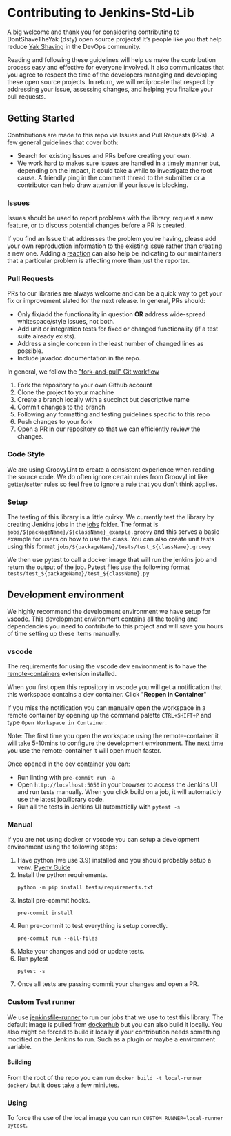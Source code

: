 # Contributing to Jenkins-Std-Lib

A big welcome and thank you for considering contributing to DontShaveTheYak (dsty) open source projects! It’s people like you that help reduce [Yak Shaving](https://seths.blog/2005/03/dont_shave_that/) in the DevOps community.

Reading and following these guidelines will help us make the contribution process easy and effective for everyone involved. It also communicates that you agree to respect the time of the developers managing and developing these open source projects. In return, we will reciprocate that respect by addressing your issue, assessing changes, and helping you finalize your pull requests.

## Getting Started

Contributions are made to this repo via Issues and Pull Requests (PRs). A few general guidelines that cover both:

- Search for existing Issues and PRs before creating your own.
- We work hard to makes sure issues are handled in a timely manner but, depending on the impact, it could take a while to investigate the root cause. A friendly ping in the comment thread to the submitter or a contributor can help draw attention if your issue is blocking.

### Issues

Issues should be used to report problems with the library, request a new feature, or to discuss potential changes before a PR is created.

If you find an Issue that addresses the problem you're having, please add your own reproduction information to the existing issue rather than creating a new one. Adding a [reaction](https://github.blog/2016-03-10-add-reactions-to-pull-requests-issues-and-comments/) can also help be indicating to our maintainers that a particular problem is affecting more than just the reporter.

### Pull Requests

PRs to our libraries are always welcome and can be a quick way to get your fix or improvement slated for the next release. In general, PRs should:

- Only fix/add the functionality in question **OR** address wide-spread whitespace/style issues, not both.
- Add unit or integration tests for fixed or changed functionality (if a test suite already exists).
- Address a single concern in the least number of changed lines as possible.
- Include javadoc documentation in the repo.

In general, we follow the ["fork-and-pull" Git workflow](https://github.com/susam/gitpr)

1. Fork the repository to your own Github account
2. Clone the project to your machine
3. Create a branch locally with a succinct but descriptive name
4. Commit changes to the branch
5. Following any formatting and testing guidelines specific to this repo
6. Push changes to your fork
7. Open a PR in our repository so that we can efficiently review the changes.

### Code Style
We are using GroovyLint to create a consistent experience when reading the source code. We do often ignore certain rules from GroovyLint like getter/setter rules so feel free to ignore a rule that you don't think applies.

### Setup
The testing of this library is a little quirky. We currently test the library by creating Jenkins jobs in the [jobs](./jobs) folder. The format is `jobs/${packageName}/${className}_example.groovy` and this serves a basic example for users on how to use the class. You can also create unit tests using this format `jobs/${packageName}/tests/test_${className}.groovy`

We then use pytest to call a docker image that will run the jenkins job and return the output of the job. Pytest files use the following format `tests/test_${packageName}/test_${className}.py`

## Development environment

We highly recommend the development environment we have setup for [vscode](https://code.visualstudio.com/). This development environment contains all the tooling and dependencies you need to contribute to this project and will save you hours of time setting up these items manually.

### vscode

The requirements for using the vscode dev environment is to have the [remote-containers](https://marketplace.visualstudio.com/items?itemName=ms-vscode-remote.remote-containers) extension installed.

When you first open this repository in vscode you will get a notification that this workspace contains a dev container. Click "**Reopen in Container**"

If you miss the notification you can manually open the workspace in a remote container by opening up the command palette `CTRL+SHIFT+P` and type `Open Workspace in Container`.

Note: The first time you open the workspace using the remote-container it will take 5-10mins to configure the development environment. The next time you use the remote-container it will open much faster.

Once opened in the dev container you can:
* Run linting with `pre-commit run -a`
* Open `http://localhost:5050` in your browser to access the Jenkins UI and run tests manually. When you click build on a job, it will automaticly use the latest job/library code.
* Run all the tests in Jenkins UI automaticlly with `pytest -s`

### Manual

If you are not using docker or vscode you can setup a development environment using the following steps:

1. Have python (we use 3.9) installed and you should probably setup a venv. [Pyenv Guide](https://switowski.com/blog/pyenv)
2. Install the python requirements.
    ```
    python -m pip install tests/requirements.txt
    ```
3. Install pre-commit hooks.
    ```
    pre-commit install
    ```
4. Run pre-commit to test everything is setup correctly.
    ```
    pre-commit run --all-files
    ```
5. Make your changes and add or update tests.
6. Run pytest
    ```
    pytest -s
    ```
7. Once all tests are passing commit your changes and open a PR.

### Custom Test runner
We use [jenkinsfile-runner](https://github.com/jenkinsci/jenkinsfile-runner) to run our jobs that we use to test this library. The default image is pulled from [dockerhub](https://hub.docker.com/r/shadycuz/jenkins-std-lib) but you can also build it locally. You also might be forced to build it locally if your contribution needs something modified on the Jenkins to run. Such as a plugin or maybe a environment variable.

#### Building
From the root of the repo you can run `docker build -t local-runner docker/` but it does take a few miniutes.

### Using
To force the use of the local image you can run `CUSTOM_RUNNER=local-runner pytest`.
